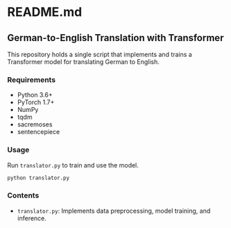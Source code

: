 # README.md

## German-to-English Translation with Transformer

This repository holds a single script that implements and trains a Transformer model for translating German to English.

### Requirements

- Python 3.6+
- PyTorch 1.7+
- NumPy
- tqdm
- sacremoses
- sentencepiece

### Usage

Run `translator.py` to train and use the model.

```bash
python translator.py
```

### Contents

- `translator.py`: Implements data preprocessing, model training, and inference.

